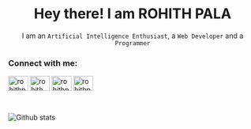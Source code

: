 <h1 align="center">Hey there! I am ROHITH PALA</h1>
<p align="center">I am an <code>Artificial Intelligence Enthusiast</code>, a <code>Web Developer</code> and a <code>Programmer</code></p>

<h3 align="left">Connect with me:</h3>
<p align="left">
<a href="https://linkedin.com/in/rohithpala" target="blank"><img align="center" src="https://raw.githubusercontent.com/rahuldkjain/github-profile-readme-generator/master/src/images/icons/Social/linked-in-alt.svg" alt="rohithpala" height="30" width="40" /></a>
<a href="https://instagram.com/rohith._.pala._" target="blank"><img align="center" src="https://raw.githubusercontent.com/rahuldkjain/github-profile-readme-generator/master/src/images/icons/Social/instagram.svg" alt="rohith._.pala._" height="30" width="40" /></a>
<a href="https://www.hackerrank.com/rohithpala02" target="blank"><img align="center" src="https://raw.githubusercontent.com/rahuldkjain/github-profile-readme-generator/master/src/images/icons/Social/hackerrank.svg" alt="rohithpala02" height="30" width="40" /></a>
<a href="https://www.leetcode.com/rohithpala" target="blank"><img align="center" src="https://raw.githubusercontent.com/rahuldkjain/github-profile-readme-generator/master/src/images/icons/Social/leet-code.svg" alt="rohithpala" height="30" width="40" /></a>
</p>

<br>

![Github stats](https://github-readme-stats.vercel.app/api?username=rohithpala&theme=dark&show_icons=true&count_private=true)
